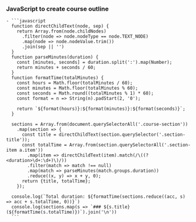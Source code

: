 ### JavaScript to create course outline
	- ```javascript
	  function directChildText(node, sep) {
	    return Array.from(node.childNodes)
	      .filter(node => node.nodeType == node.TEXT_NODE)
	      .map(node => node.nodeValue.trim())
	      .join(sep || '')
	  }
	  function parseMinutes(duration) {
	    const [minutes, seconds] = duration.split(':').map(Number);
	    return minutes + seconds / 60;
	  }
	  function formatTime(totalMinutes) {
	    const hours = Math.floor(totalMinutes / 60);
	    const minutes = Math.floor(totalMinutes % 60);
	    const seconds = Math.round((totalMinutes % 1) * 60);
	    const format = n => String(n).padStart(2, '0');
	  
	    return `${format(hours)}:${format(minutes)}:${format(seconds)}`;
	  }
	  
	  sections = Array.from(document.querySelectorAll('.course-section'))
	    .map(section => {
	      const title = directChildText(section.querySelector('.section-title'));
	      const totalTime = Array.from(section.querySelectorAll('.section-item a.item'))
	        .map(item => directChildText(item).match(/\((?<duration>\d+:\d+)\)/))
	        .filter(match => match !== null)
	        .map(match => parseMinutes(match.groups.duration))
	        .reduce((x, y) => x + y, 0);
	      return {title, totalTime};
	    });
	  
	  console.log(`Total duration: ${formatTime(sections.reduce((acc, s) => acc + s.totalTime, 0))}`)
	  console.log(sections.map(s => `### ${s.title} (${formatTime(s.totalTime)})`).join('\n'))
	  ```
